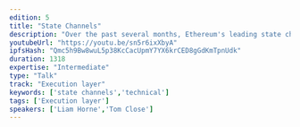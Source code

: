 ```yaml
---
edition: 5
title: "State Channels"
description: "Over the past several months, Ethereum's leading state channels researchers and engineers have worked to unify their protocols and implementations. The result is a single state channels network, compatible with all major state channel implementations. Liam Horne and Tom Close will introduce the audience to their work, the State Channels Improvement Proposals (SCIP) process, explain how developers can get started building on it, and provide a live demo of the network in action."
youtubeUrl: "https://youtu.be/sn5r6ixXbyA"
ipfsHash: "Qmc5h9Bw8wuL5p38KcCacUpmY7YX6krCED8gGdKmTpnUdk"
duration: 1318
expertise: "Intermediate"
type: "Talk"
track: "Execution layer"
keywords: ['state channels','technical']
tags: ['Execution layer']
speakers: ['Liam Horne','Tom Close']
---
```

